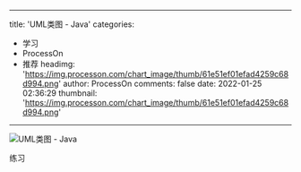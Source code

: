 
---
title: 'UML类图 - Java'
categories: 
 - 学习
 - ProcessOn
 - 推荐
headimg: 'https://img.processon.com/chart_image/thumb/61e51ef01efad4259c68d994.png'
author: ProcessOn
comments: false
date: 2022-01-25 02:36:29
thumbnail: 'https://img.processon.com/chart_image/thumb/61e51ef01efad4259c68d994.png'
---

<div>   
<img class="thumb" alt="UML类图 - Java" src="https://img.processon.com/chart_image/thumb/61e51ef01efad4259c68d994.png" referrerpolicy="no-referrer">
<p>练习</p>  
</div>
            